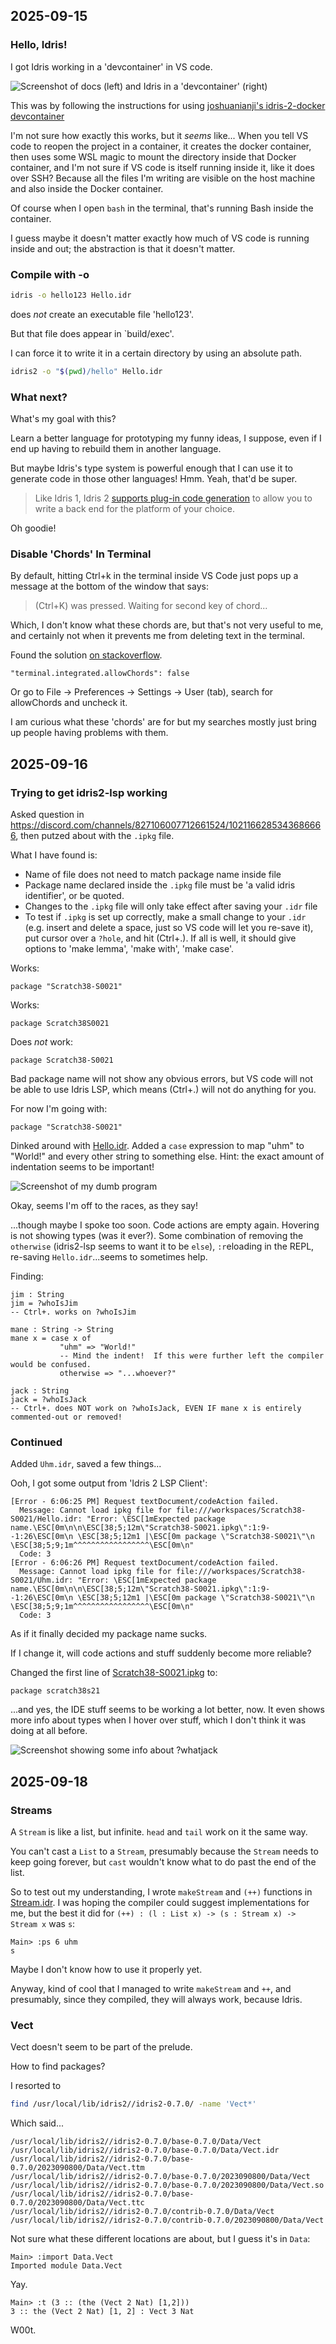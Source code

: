 ## 2025-09-15

### Hello, Idris!

I got Idris working in a 'devcontainer' in VS code.

![Screenshot of docs (left) and Idris in a 'devcontainer' (right)](http://picture-files.nuke24.net/uri-res/raw/urn:bitprint:XYJOVKOEAQ73EQC4S5JEEYDQNEEHLFJZ.PSJWNUJKBL5O2KQDVCGEVFNW3K6ID5IV4AC46UA/20250915T21-HelloIdris.png)

This was by following the instructions for using [joshuanianji's idris-2-docker devcontainer](https://github.com/joshuanianji/idris-2-docker/pkgs/container/idris-2-docker%2Fdevcontainer#devcontainer)

I'm not sure how exactly this works, but it *seems* like...
When you tell VS code to reopen the project in a container,
it creates the docker container, then uses some WSL magic to
mount the directory inside that Docker container,
and I'm not sure if VS code is itself running inside it, like it does over SSH?
Because all the files I'm writing are visible on the host machine
and also inside the Docker container.

Of course when I open `bash` in the terminal, that's running Bash
inside the container.

I guess maybe it doesn't matter exactly how much of VS code is running
inside and out; the abstraction is that it doesn't matter.

### Compile with -o

```bash
idris -o hello123 Hello.idr
```

does *not* create an executable file 'hello123'.

But that file does appear in `build/exec'.

I can force it to write it in a certain directory by using an absolute path.

```bash
idris2 -o "$(pwd)/hello" Hello.idr
```

### What next?

What's my goal with this?

Learn a better language for prototyping my funny ideas, I suppose,
even if I end up having to rebuild them in another language.

But maybe Idris's type system is powerful enough that I can
use it to generate code in those other languages!  Hmm.
Yeah, that'd be super.

> Like Idris 1, Idris 2 [supports plug-in code generation](https://idris2.readthedocs.io/en/latest/backends/custom.html)
> to allow you to write a back end for the platform of your choice.

Oh goodie!

### Disable 'Chords' In Terminal

By default, hitting Ctrl+k in the terminal inside VS Code just pops
up a message at the bottom of the window that says:

> (Ctrl+K) was pressed.  Waiting for second key of chord...

Which, I don't know what these chords are, but that's not very useful to me,
and certainly not when it prevents me from deleting text in the terminal.

Found the solution [on stackoverflow](https://stackoverflow.com/questions/50569100/vscode-how-to-make-ctrlk-kill-till-the-end-of-line-in-the-terminal).

```
"terminal.integrated.allowChords": false
```

Or go to File → Preferences → Settings → User (tab), search for allowChords and uncheck it.

I am curious what these 'chords' are for but my searches mostly just bring
up people having problems with them.

## 2025-09-16

### Trying to get idris2-lsp working

Asked question in https://discord.com/channels/827106007712661524/1021166285343686666,
then putzed about with the `.ipkg` file.

What I have found is:
- Name of file does not need to match package name inside file
- Package name declared inside the `.ipkg` file must be 'a valid idris identifier',
  or be quoted.
- Changes to the `.ipkg` file will only take effect after saving your `.idr` file
- To test if `.ipkg` is set up correctly, make a small change to your `.idr`
  (e.g. insert and delete a space, just so VS code will let you re-save it),
  put cursor over a `?hole`, and hit (Ctrl+.).
  If all is well, it should give options to 'make lemma', 'make with', 'make case'.

Works:

```ipkg
package "Scratch38-S0021"
```

Works:

```ipkg
package Scratch38S0021
```

Does *not* work:

```ipkg
package Scratch38-S0021
```

Bad package name will not show any obvious errors,
but VS code will not be able to use Idris LSP,
which means (Ctrl+.) will not do anything for you.

For now I'm going with:
```ipkg
package "Scratch38-S0021"
```

Dinked around with [Hello.idr](./Hello.idr).
Added a `case` expression to map "uhm" to "World!"
and every other string to something else.
Hint: the exact amount of indentation seems to be important!

![Screenshot of my dumb program](http://picture-files.nuke24.net/uri-res/raw/urn:bitprint:JDTS5SVS2ROXG3X2M5VGBEDJFGD36SVR.H73RWFTMXRMJONVB6MLSNLWOYTWM7E2BKWL433Q/20250916T12-HelloIdris2.png)

Okay, seems I'm off to the races, as they say!

...though maybe I spoke too soon.  Code actions are empty again.
Hovering is not showing types (was it ever?).
Some combination of removing the `otherwise`
(idris2-lsp seems to want it to be `else`),
`:r`eloading in the REPL, re-saving `Hello.idr`...seems to sometimes help.

Finding:

```idris2
jim : String
jim = ?whoIsJim
-- Ctrl+. works on ?whoIsJim

mane : String -> String
mane x = case x of
           "uhm" => "World!"
           -- Mind the indent!  If this were further left the compiler would be confused.
           otherwise => "...whoever?"

jack : String
jack = ?whoIsJack
-- Ctrl+. does NOT work on ?whoIsJack, EVEN IF mane x is entirely commented-out or removed!
```

### Continued

Added `Uhm.idr`, saved a few things...

Ooh, I got some output from 'Idris 2 LSP Client':

```
[Error - 6:06:25 PM] Request textDocument/codeAction failed.
  Message: Cannot load ipkg file for file:///workspaces/Scratch38-S0021/Hello.idr: "Error: \ESC[1mExpected package name.\ESC[0m\n\n\ESC[38;5;12m\"Scratch38-S0021.ipkg\":1:9--1:26\ESC[0m\n \ESC[38;5;12m1 |\ESC[0m package \"Scratch38-S0021\"\n             \ESC[38;5;9;1m^^^^^^^^^^^^^^^^^\ESC[0m\n"
  Code: 3 
[Error - 6:06:26 PM] Request textDocument/codeAction failed.
  Message: Cannot load ipkg file for file:///workspaces/Scratch38-S0021/Uhm.idr: "Error: \ESC[1mExpected package name.\ESC[0m\n\n\ESC[38;5;12m\"Scratch38-S0021.ipkg\":1:9--1:26\ESC[0m\n \ESC[38;5;12m1 |\ESC[0m package \"Scratch38-S0021\"\n             \ESC[38;5;9;1m^^^^^^^^^^^^^^^^^\ESC[0m\n"
  Code: 3 
```

As if it finally decided my package name sucks.

If I change it, will code actions and stuff suddenly become more reliable?

Changed the first line of [Scratch38-S0021.ipkg](./Scratch38-S0021.ipkg) to:

```ipkg
package scratch38s21
```

...and yes, the IDE stuff seems to be working a lot better, now.
It even shows more info about types when I hover over stuff,
which I don't think it was doing at all before.

![Screenshot showing some info about ?whatjack](http://picture-files.nuke24.net/uri-res/raw/urn:bitprint:AT7MPUIPFLPTK3IKKNYW4UYB7YKKSHHR.VBCSPDYO3ZD2PAEJRPRLJUJELYU4DLXQIXIJ3AI/20250916T13-WhatJack.png)

## 2025-09-18

### Streams

A `Stream` is like a list, but infinite.  `head` and `tail` work on it the same way.

You can't cast a `List` to a `Stream`, presumably because the `Stream` needs to keep going forever,
but `cast` wouldn't know what to do past the end of the list.

So to test out my understanding, I wrote `makeStream` and `(++)` functions in [Stream.idr](./Stream.idr).
I was hoping the compiler could suggest implementations for me,
but the best it did for `(++) : (l : List x) -> (s : Stream x) -> Stream x` was `s`:

```
Main> :ps 6 uhm
s
```

Maybe I don't know how to use it properly yet.

Anyway, kind of cool that I managed to write `makeStream` and `++`,
and presumably, since they compiled, they will always work, because Idris.

### Vect

Vect doesn't seem to be part of the prelude.

How to find packages?

I resorted to

```sh
find /usr/local/lib/idris2//idris2-0.7.0/ -name 'Vect*'
```

Which said...

```
/usr/local/lib/idris2//idris2-0.7.0/base-0.7.0/Data/Vect
/usr/local/lib/idris2//idris2-0.7.0/base-0.7.0/Data/Vect.idr
/usr/local/lib/idris2//idris2-0.7.0/base-0.7.0/2023090800/Data/Vect.ttm
/usr/local/lib/idris2//idris2-0.7.0/base-0.7.0/2023090800/Data/Vect
/usr/local/lib/idris2//idris2-0.7.0/base-0.7.0/2023090800/Data/Vect.so
/usr/local/lib/idris2//idris2-0.7.0/base-0.7.0/2023090800/Data/Vect.ttc
/usr/local/lib/idris2//idris2-0.7.0/contrib-0.7.0/Data/Vect
/usr/local/lib/idris2//idris2-0.7.0/contrib-0.7.0/2023090800/Data/Vect
```

Not sure what these different locations are about, but I guess it's in `Data`:

```
Main> :import Data.Vect
Imported module Data.Vect
```

Yay.

```
Main> :t (3 :: (the (Vect 2 Nat) [1,2]))
3 :: the (Vect 2 Nat) [1, 2] : Vect 3 Nat
```

W00t.
